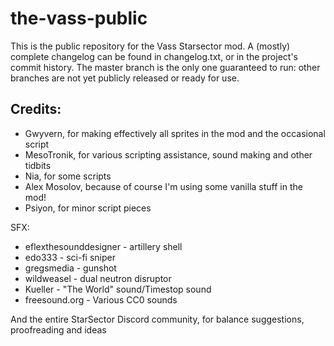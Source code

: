 # the-vass-public
This is the public repository for the Vass Starsector mod. A (mostly) complete changelog can be found in changelog.txt, or in the project's commit history. The master branch is the only one guaranteed to run: other branches are not yet publicly released or ready for use.

## Credits:
  * Gwyvern, for making effectively all sprites in the mod and the occasional script
  * MesoTronik, for various scripting assistance, sound making and other tidbits
  * Nia, for some scripts
  * Alex Mosolov, because of course I'm using some vanilla stuff in the mod!
  * Psiyon, for minor script pieces

SFX:  
  * eflexthesounddesigner - artillery shell  
  * edo333 - sci-fi sniper  
  * gregsmedia - gunshot  
  * wildweasel - dual neutron disruptor  
  * Kueller - "The World" sound/Timestop sound  
  * freesound.org - Various CC0 sounds

And the entire StarSector Discord community, for balance suggestions, proofreading and ideas
